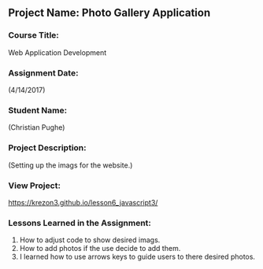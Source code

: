 ## Project Name:  Photo Gallery Application

### Course Title:
Web Application Development

### Assignment Date:  
(4/14/2017)

### Student Name:  
(Christian Pughe)

### Project Description:
(Setting up the imags for the website.)

### View Project:
https://krezon3.github.io/lesson6_javascript3/

### Lessons Learned in the Assignment:
1. How to adjust code to show desired imags.
2. How to add photos if the use decide to add them.
3. I learned how to use arrows keys to guide users to there desired photos.
